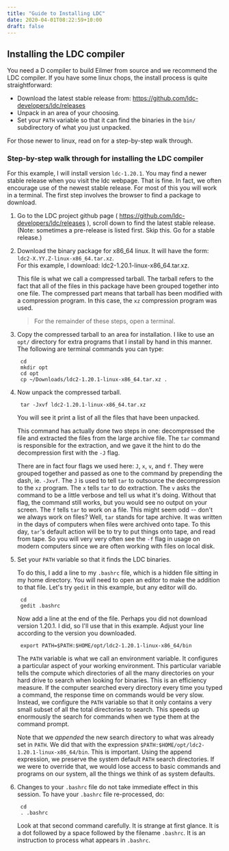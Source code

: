 ```yaml
---
title: "Guide to Installing LDC"
date: 2020-04-01T08:22:59+10:00
draft: false
---
```


## Installing the LDC compiler
You need a D compiler to build Eilmer from source and we recommend
the LDC compiler.
If you have some linux chops, the install process is quite straightforward:

  + Download the latest stable release from: https://github.com/ldc-developers/ldc/releases
  + Unpack in an area of your choosing.
  + Set your `PATH` variable so that it can find the binaries in the `bin/` subdirectory
    of what you just unpacked.

For those newer to linux, read on for a step-by-step walk through.

### Step-by-step walk through for installing the LDC compiler

For this example, I will install version `ldc-1.20.1`.
You may find a newer stable release when you visit the ldc webpage.
That is fine.
In fact, we often encourage use of the newest stable release.
For most of this you will work in a terminal.
The first step involves the browser to find a package to download.

1. Go to the LDC project github page ( https://github.com/ldc-developers/ldc/releases ),
   scroll down to find the latest stable release. 
   (Note: sometimes a pre-release is listed first. Skip this. Go for a stable release.)

2. Download the binary package for x86_64 linux. It will have the form:
   `ldc2-X.YY.Z-linux-x86_64.tar.xz`.  
   For this example, I download: ldc2-1.20.1-linux-x86_64.tar.xz.
   
   This file is what we call a compressed tarball. The tarball refers to the fact
   that all of the files in this package have been grouped together into one file.
   The compressed part means that tarball has been modified with a compression program.
   In this case, the `xz` compression program was used.

   > For the remainder of these steps, open a terminal.

3. Copy the compressed tarball to an area for installation. I like to use
   an `opt/` directory for extra programs that I install by hand in this manner.
   The following are terminal commands you can type:
   
        cd
        mkdir opt
        cd opt
        cp ~/Downloads/ldc2-1.20.1-linux-x86_64.tar.xz .

4. Now unpack the compressed tarball.

        tar -Jxvf ldc2-1.20.1-linux-x86_64.tar.xz
        
   You will see it print a list of all the files that have been unpacked.
   
   This command has actually done two steps in one: decompressed the file
   and extracted the files from the large archive file. The `tar` command
   is responsible for the extraction, and we gave it the hint to do the
   decompression first with the `-J` flag.
   
   There are in fact four flags we used here: `J`, `x`, `v`, and `f`.
   They were grouped together and passed as one to the command by
   prepending the dash, ie. `-Jxvf`.
   The `J` is used to tell `tar` to outsource the decompression to the `xz` program.
   The `x` tells `tar` to do extraction.
   The `v` asks the command to be a little verbose and tell us what it's doing.
   Without that flag, the command still works, but you would see no output on
   your screen.
   The `f` tells `tar` to work on a file. This might seem odd -- don't we always work
   on files? Well, `tar` stands for tape archive. It was written in the days of
   computers when files were archived onto tape. To this day, `tar`'s default
   action will be to try to put things onto tape, and read from tape.
   So you will very very often see the `-f` flag in usage on modern computers since
   we are often working with files on local disk.
   
5. Set your `PATH` variable so that it finds the LDC binaries.

   To do this, I add a line to my `.bashrc` file, which is a hidden file
   sitting in my home directory. You will need to open an editor to make
   the addition to that file. Let's try `gedit` in this example, but
   any editor will do.
   
        cd
        gedit .bashrc

   Now add a line at the end of the file. Perhaps you did not download
   version 1.20.1. I did, so I'll use that in this example. Adjust
   your line according to the version you downloaded.
   
        export PATH=$PATH:$HOME/opt/ldc2-1.20.1-linux-x86_64/bin

   The `PATH` variable is what we call an environment variable.
   It configures a particular aspect of your working environment.
   This particular variable tells the compute which directories
   of all the many directories on your hard drive to search
   when looking for binaries.
   This is an efficiency measure.
   If the computer searched every directory every time you typed
   a command, the response time on commands would be very slow.
   Instead, we configure the `PATH` variable so that it only contains
   a very small subset of all the total directories to search.
   This speeds up enormously the search for commands when we type
   them at the command prompt.

   Note that we *appended* the new search directory to what
   was already set in `PATH`.
   We did that with the expression
   `$PATH:$HOME/opt/ldc2-1.20.1-linux-x86_64/bin`.
   This is important.
   Using the append expression, we preserve the system default `PATH` search
   directories.
   If we were to override that, we would lose access to basic
   commands and programs on our system, all the things we think
   of as system defaults.

6. Changes to your `.bashrc` file do not take immediate effect in this
   session. To have your `.bashrc` file re-processed, do:
   
        cd
        . .bashrc
        
   Look at that second command carefully. It is strange at first glance.
   It is a dot followed by a space followed by the filename `.bashrc`.
   It is an instruction to process what appears in `.bashrc`.


